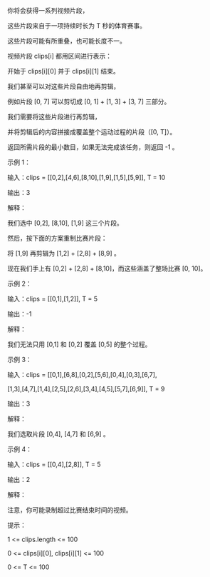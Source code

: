 你将会获得一系列视频片段，

这些片段来自于一项持续时长为 T 秒的体育赛事。

这些片段可能有所重叠，也可能长度不一。

视频片段 clips[i] 都用区间进行表示：

开始于 clips[i][0] 并于 clips[i][1] 结束。

我们甚至可以对这些片段自由地再剪辑，

例如片段 [0, 7] 可以剪切成 [0, 1] + [1, 3] + [3, 7] 三部分。

我们需要将这些片段进行再剪辑，

并将剪辑后的内容拼接成覆盖整个运动过程的片段（[0, T]）。

返回所需片段的最小数目，如果无法完成该任务，则返回 -1 。

 

示例 1：

输入：clips = [[0,2],[4,6],[8,10],[1,9],[1,5],[5,9]], T = 10

输出：3

解释：

我们选中 [0,2], [8,10], [1,9] 这三个片段。

然后，按下面的方案重制比赛片段：

将 [1,9] 再剪辑为 [1,2] + [2,8] + [8,9] 。

现在我们手上有 [0,2] + [2,8] + [8,10]，而这些涵盖了整场比赛 [0, 10]。

示例 2：

输入：clips = [[0,1],[1,2]], T = 5

输出：-1

解释：

我们无法只用 [0,1] 和 [0,2] 覆盖 [0,5] 的整个过程。

示例 3：

输入：clips = [[0,1],[6,8],[0,2],[5,6],[0,4],[0,3],[6,7],

[1,3],[4,7],[1,4],[2,5],[2,6],[3,4],[4,5],[5,7],[6,9]], T = 9

输出：3

解释： 

我们选取片段 [0,4], [4,7] 和 [6,9] 。

示例 4：

输入：clips = [[0,4],[2,8]], T = 5

输出：2

解释：

注意，你可能录制超过比赛结束时间的视频。
 

提示：

1 <= clips.length <= 100

0 <= clips[i][0], clips[i][1] <= 100

0 <= T <= 100
